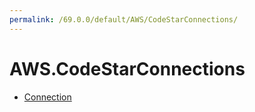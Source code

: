 ```yaml
---
permalink: /69.0.0/default/AWS/CodeStarConnections/
---
```


# AWS.CodeStarConnections



* [Connection](Connection.md)